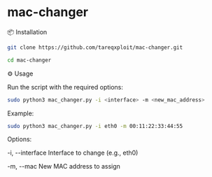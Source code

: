 # mac-changer

📦 Installation
```bash
git clone https://github.com/tareqxploit/mac-changer.git

cd mac-changer
```
⚙️ Usage

Run the script with the required options:
```bash
sudo python3 mac_changer.py -i <interface> -m <new_mac_address>
```
Example:
```bash
sudo python3 mac_changer.py -i eth0 -m 00:11:22:33:44:55
```
Options:

-i, --interface	Interface to change (e.g., eth0)

-m, --mac	New MAC address to assign
